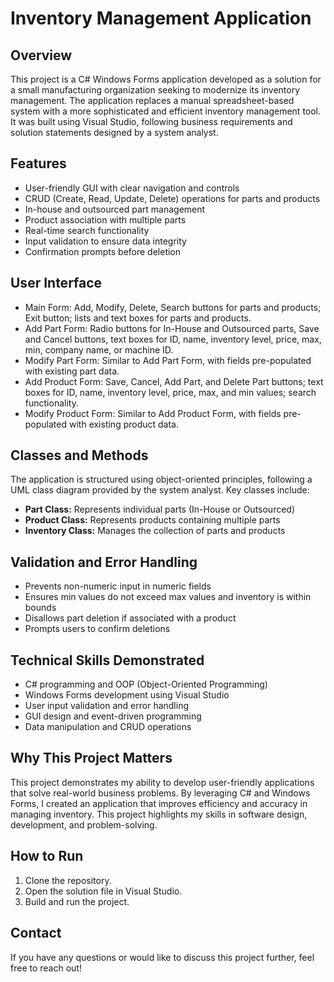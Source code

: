 # Inventory Management Application

## Overview
This project is a C# Windows Forms application developed as a solution for a small manufacturing organization seeking to modernize its inventory management. The application replaces a manual spreadsheet-based system with a more sophisticated and efficient inventory management tool. It was built using Visual Studio, following business requirements and solution statements designed by a system analyst.

## Features
- User-friendly GUI with clear navigation and controls
- CRUD (Create, Read, Update, Delete) operations for parts and products
- In-house and outsourced part management
- Product association with multiple parts
- Real-time search functionality
- Input validation to ensure data integrity
- Confirmation prompts before deletion

## User Interface
- Main Form: Add, Modify, Delete, Search buttons for parts and products; Exit button; lists and text boxes for parts and products.
- Add Part Form: Radio buttons for In-House and Outsourced parts, Save and Cancel buttons, text boxes for ID, name, inventory level, price, max, min, company name, or machine ID.
- Modify Part Form: Similar to Add Part Form, with fields pre-populated with existing part data.
- Add Product Form: Save, Cancel, Add Part, and Delete Part buttons; text boxes for ID, name, inventory level, price, max, and min values; search functionality.
- Modify Product Form: Similar to Add Product Form, with fields pre-populated with existing product data.

## Classes and Methods
The application is structured using object-oriented principles, following a UML class diagram provided by the system analyst. Key classes include:
- **Part Class:** Represents individual parts (In-House or Outsourced)
- **Product Class:** Represents products containing multiple parts
- **Inventory Class:** Manages the collection of parts and products

## Validation and Error Handling
- Prevents non-numeric input in numeric fields
- Ensures min values do not exceed max values and inventory is within bounds
- Disallows part deletion if associated with a product
- Prompts users to confirm deletions

## Technical Skills Demonstrated
- C# programming and OOP (Object-Oriented Programming)
- Windows Forms development using Visual Studio
- User input validation and error handling
- GUI design and event-driven programming
- Data manipulation and CRUD operations

## Why This Project Matters
This project demonstrates my ability to develop user-friendly applications that solve real-world business problems. By leveraging C# and Windows Forms, I created an application that improves efficiency and accuracy in managing inventory. This project highlights my skills in software design, development, and problem-solving.

## How to Run
1. Clone the repository.
2. Open the solution file in Visual Studio.
3. Build and run the project.

## Contact
If you have any questions or would like to discuss this project further, feel free to reach out!

